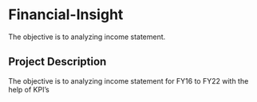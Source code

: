 # Financial-Insight
The objective is to analyzing income statement.
## Project Description
The objective is to analyzing income statement for FY16 to FY22 with the help of KPI’s

